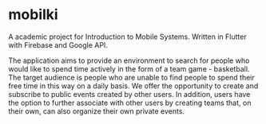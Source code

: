 # mobilki

A academic project for Introduction to Mobile Systems.
Written in Flutter with Firebase and Google API.

The application aims to provide an environment to search for people who would like to spend time actively in the form of a team game - basketball.
The target audience is people who are unable to find people to spend their free time in this way on a daily basis.
We offer the opportunity to create and subscribe to public events created by other users. In addition, users have the option to further associate with other users by creating teams that, on their own, can also organize their own private events.

